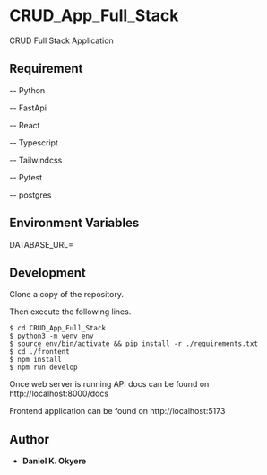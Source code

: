# CRUD_App_Full_Stack
CRUD Full Stack Application

## Requirement
-- Python

-- FastApi

-- React

-- Typescript

-- Tailwindcss

-- Pytest

-- postgres

## Environment Variables
DATABASE_URL=

## Development
Clone a copy of the repository.

Then execute the following lines.

```commandline
$ cd CRUD_App_Full_Stack
$ python3 -m venv env 
$ source env/bin/activate && pip install -r ./requirements.txt
$ cd ./frontent 
$ npm install
$ npm run develop
```
Once  web server is running API docs can be found on http://localhost:8000/docs

Frontend application can be found on http://localhost:5173

## Author
- **Daniel K. Okyere**
